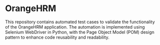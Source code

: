 # OrangeHRM

This repository contains automated test cases to validate the functionality of the OrangeHRM application. 
The automation is implemented using Selenium WebDriver in Python, with the Page Object Model (POM) design pattern to enhance code reusability and readability.